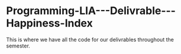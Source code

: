 # Programming-LIA---Delivrable---Happiness-Index
This is where we have all the code for our delivrables throughout the semester.

